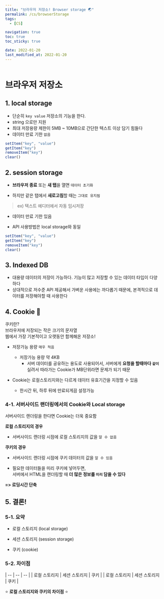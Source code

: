 ```yaml
---
title: "브라우저 저장소! Browser storage 🌏"
permalink: /cs/browserStorage
tags:
  - [CS]

navigation: true
toc: true
toc_sticky: true

date: 2022-01-20
last_modified_at: 2022-01-20
---
```


![]()



# 브라우저 저장소


## 1. local storage

- 단순히 `key value` 저장소의 기능을 한다.<br/>
- string 으로만 지원<br/>
- 최대 저장용량 제한이 5MB ~ 10MB으로 간단한 텍스트 이상 담기 힘들다<br/>
- 데이터 만료 기한 `없음`

```js
setItem("key", "value")
getItem("key")
removeItem("key")
clear()
```

## 2. session storage

- **브라우저 종료** 또는 **새 탭**을 열면 `데이터 초기화`

- 하지만 같은 탭에서 **새로고침**할 때는 `그대로 유지됨`

> ex) 텍스트 에디터에서 자동 임시저장<br/>

- 데이터 만료 기한 있음

- API 사용방법은 local storage와 동일

```js
setItem("key", "value")
getItem("key")
removeItem("key")
clear()
```


## 3. Indexed DB
- 대용량 데이터의 저장이 가능하다.
기능이 많고 저장할 수 있는 데이터 타입이 다양하다
- 상대적으로 저수준 API 제공해서 가벼운 사용에는 까다롭기 때문에,
  본격적으로 데이터를 저장해야할 때 사용한다


## 4. Cookie 🍪

쿠키란?<br/>
브라우저에 저장되는 작은 크기의 문자열<br/>
웹에서 가장 기본적이고 오랫동안 함께해온 저장소!<br/>

- 저장가능 용량 `매우 적음`
  - 저장가능 용량 약 4KB
    - 서버 데이터를 공유하는 용도로 사용되어서,
      서버에게 **요청을 할때마다 `같이`** 실려서 따라가는 Cookie가 MB단위라면 문제가 되기 때문<br/>

- Cookie는 로컬스토리지와는 다르게 데이터 유효기간을 지정할 수 있음
  - 한시간 뒤, 하루 뒤에 만료되게끔 설정가능

### 4-1. 서버사이드 랜더링에서의 Cookie와 Local storage

서버사이드 랜더링을 한다면 Cookie는 더욱 중요함<br/>

**로컬 스토리지의 경우**<br/>

- 서버사이드 랜더링 시점에 로컬 스토리지의 값을 `알 수 없음`

**쿠키의 경우**<br/>

- 서버사이드 랜더링 시점에 쿠키 데이터의 값을 `알 수 있음`

- 필요한 데이터들을 미리 쿠키에 넣어두면, <br/> 서버에서 HTML을 랜더링할 때 **더 많은 정보를 `미리` 담을 수 있다**

**=> 로딩시간 단축**


## 5. 결론!

### 5-1. 요약

- 로컬 스토리지 (local storage)

- 세션 스토리지 (session storage)

- 쿠키 (cookie)

### 5-2. 차이점

| -- | -- | -- |
| 로컬 스토리지 | 세션 스토리지 | 쿠키 |
| 로컬 스토리지 | 세션 스토리지 | 쿠키 |


⭐️ **로컬 스토리지와 쿠키의 차이점** ⭐️<br/>
